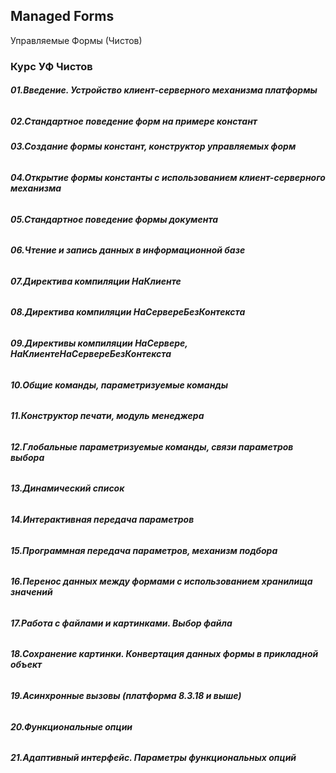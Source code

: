 ##  Managed Forms
 Управляемые Формы (Чистов)




### Курс УФ Чистов


#####  01.Введение. Устройство клиент-серверного механизма платформы

######

##### 02.Стандартное поведение форм на примере констант

##### 03.Создание формы констант, конструктор управляемых форм

######

##### 04.Открытие формы константы с использованием клиент-серверного механизма

######

##### 05.Стандартное поведение формы документа

######

##### 06.Чтение и запись данных в информационной базе

######

##### 07.Директива компиляции НаКлиенте

######

##### 08.Директива компиляции НаСервереБезКонтекста 

######

##### 09.Директивы компиляции НаСервере, НаКлиентеНаСервереБезКонтекста

######

##### 10.Общие команды, параметризуемые команды

######

##### 11.Конструктор печати, модуль менеджера

######

##### 12.Глобальные параметризуемые команды, связи параметров выбора

######

##### 13.Динамический список

######

##### 14.Интерактивная передача параметров

######

##### 15.Программная передача параметров, механизм подбора

######

##### 16.Перенос данных между формами с использованием хранилища значений

######

##### 17.Работа с файлами и картинками. Выбор файла

######

##### 18.Сохранение картинки. Конвертация данных формы в прикладной объект

######

##### 19.Асинхронные вызовы (платформа 8.3.18 и выше)

######

##### 20.Функциональные опции

######

##### 21.Адаптивный интерфейс. Параметры функциональных опций